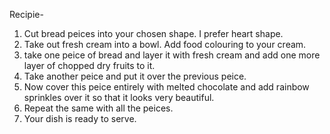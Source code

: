 Recipie-

1. Cut bread peices into your chosen shape. I prefer heart shape.
2. Take out fresh cream into a bowl. Add food colouring to your cream. 
3. take one peice of bread and layer it with fresh cream and add one more layer of chopped dry fruits to it. 
4. Take another peice and put it over the previous peice.
5. Now cover this peice entirely with melted chocolate and add rainbow sprinkles over it so that it looks very beautiful.
6.  Repeat the same with all the peices. 
7. Your dish is ready to serve. 

